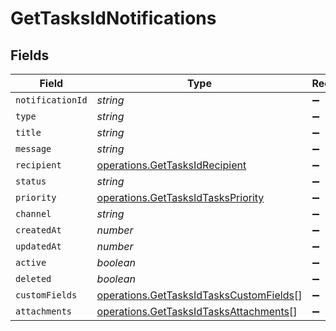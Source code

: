 # GetTasksIdNotifications


## Fields

| Field                                                                                              | Type                                                                                               | Required                                                                                           | Description                                                                                        |
| -------------------------------------------------------------------------------------------------- | -------------------------------------------------------------------------------------------------- | -------------------------------------------------------------------------------------------------- | -------------------------------------------------------------------------------------------------- |
| `notificationId`                                                                                   | *string*                                                                                           | :heavy_minus_sign:                                                                                 | N/A                                                                                                |
| `type`                                                                                             | *string*                                                                                           | :heavy_minus_sign:                                                                                 | N/A                                                                                                |
| `title`                                                                                            | *string*                                                                                           | :heavy_minus_sign:                                                                                 | N/A                                                                                                |
| `message`                                                                                          | *string*                                                                                           | :heavy_minus_sign:                                                                                 | N/A                                                                                                |
| `recipient`                                                                                        | [operations.GetTasksIdRecipient](../../models/operations/gettasksidrecipient.md)                   | :heavy_minus_sign:                                                                                 | N/A                                                                                                |
| `status`                                                                                           | *string*                                                                                           | :heavy_minus_sign:                                                                                 | N/A                                                                                                |
| `priority`                                                                                         | [operations.GetTasksIdTasksPriority](../../models/operations/gettasksidtaskspriority.md)           | :heavy_minus_sign:                                                                                 | N/A                                                                                                |
| `channel`                                                                                          | *string*                                                                                           | :heavy_minus_sign:                                                                                 | N/A                                                                                                |
| `createdAt`                                                                                        | *number*                                                                                           | :heavy_minus_sign:                                                                                 | N/A                                                                                                |
| `updatedAt`                                                                                        | *number*                                                                                           | :heavy_minus_sign:                                                                                 | N/A                                                                                                |
| `active`                                                                                           | *boolean*                                                                                          | :heavy_minus_sign:                                                                                 | N/A                                                                                                |
| `deleted`                                                                                          | *boolean*                                                                                          | :heavy_minus_sign:                                                                                 | N/A                                                                                                |
| `customFields`                                                                                     | [operations.GetTasksIdTasksCustomFields](../../models/operations/gettasksidtaskscustomfields.md)[] | :heavy_minus_sign:                                                                                 | N/A                                                                                                |
| `attachments`                                                                                      | [operations.GetTasksIdTasksAttachments](../../models/operations/gettasksidtasksattachments.md)[]   | :heavy_minus_sign:                                                                                 | N/A                                                                                                |